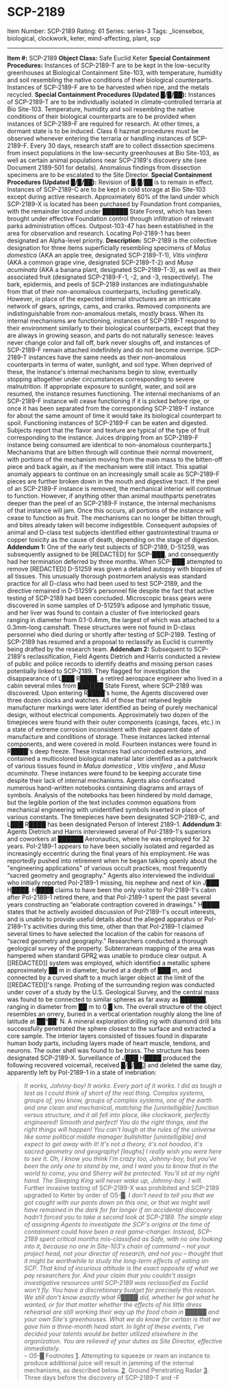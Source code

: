 # SCP-2189
Item Number: SCP-2189
Rating: 61
Series: series-3
Tags: _licensebox, biological, clockwork, keter, mind-affecting, plant, scp

---

**Item #:** SCP-2189
**Object Class:** Safe Euclid Keter
**Special Containment Procedures:** Instances of SCP-2189-T are to be kept in the low-security greenhouses at Biological Containment Site-103, with temperature, humidity and soil resembling the native conditions of their biological counterparts. Instances of SCP-2189-F are to be harvested when ripe, and the metals recycled.
**Special Containment Procedures (Updated █/█/██):** Instances of SCP-2189-T are to be individually isolated in climate-controlled terraria at Bio Site-103. Temperature, humidity and soil resembling the native conditions of their biological counterparts are to be provided when instances of SCP-2189-F are required for research. At other times, a dormant state is to be induced. Class 6 hazmat procedures must be observed whenever entering the terraria or handling instances of SCP-2189-F.
Every 30 days, research staff are to collect dissection specimens from insect populations in the low-security greenhouses at Bio Site-103, as well as certain animal populations near SCP-2189's discovery site (see Document 2189-501 for details). Anomalous findings from dissection specimens are to be escalated to the Site Director.
**Special Containment Procedures (Updated █/█/██):** Revision of █/█/██ is to remain in effect. Instances of SCP-2189-C are to be kept in cold storage at Bio Site-103 except during active research. Approximately 60% of the land under which SCP-2189-X is located has been purchased by Foundation front companies, with the remainder located under ██████ State Forest, which has been brought under effective Foundation control through infiltration of relevant parks administration offices. Outpost-103-47 has been established in the area for observation and research. Locating PoI-2189-1 has been designated an Alpha-level priority.
**Description:** SCP-2189 is the collective designation for three items superficially resembling specimens of _Malus domestica_ (AKA an apple tree, designated SCP-2189-T-1), _Vitis vinifera_ (AKA a common grape vine, designated SCP-2189-T-2) and _Musa acuminata_ (AKA a banana plant, designated SCP-2189-T-3), as well as their associated fruit (designated SCP-2189-F-1, -2, and -3, respectively).
The bark, epidermis, and peels of SCP-2189 instances are indistinguishable from that of their non-anomalous counterparts, including genetically. However, in place of the expected internal structures are an intricate network of gears, springs, cams, and cranks. Removed components are indistinguishable from non-anomalous metals, mostly brass.
When its internal mechanisms are functioning, instances of SCP-2189-T respond to their environment similarly to their biological counterparts, except that they are always in growing season, and parts do not naturally senesce: leaves never change color and fall off, bark never sloughs off, and instances of SCP-2189-F remain attached indefinitely and do not become overripe.
SCP-2189-T instances have the same needs as their non-anomalous counterparts in terms of water, sunlight, and soil type. When deprived of these, the instance's internal mechanisms begin to slow, eventually stopping altogether under circumstances corresponding to severe malnutrition. If appropriate exposure to sunlight, water, and soil are resumed, the instance resumes functioning. The internal mechanisms of an SCP-2189-F instance will cease functioning if it is picked before ripe, or once it has been separated from the corresponding SCP-2189-T instance for about the same amount of time it would take its biological counterpart to spoil.
Functioning instances of SCP-2189-F can be eaten and digested. Subjects report that the flavor and texture are typical of the type of fruit corresponding to the instance. Juices dripping from an SCP-2189-F instance being consumed are identical to non-anomalous counterparts.[1](javascript:;) Mechanisms that are bitten through will continue their normal movement, with portions of the mechanism moving from the main mass to the bitten-off piece and back again, as if the mechanism were still intact. This spatial anomaly appears to continue on an increasingly small scale as SCP-2189-F pieces are further broken down in the mouth and digestive tract.
If the peel of an SCP-2189-F instance is removed, the mechanical interior will continue to function. However, if anything other than animal mouthparts penetrates deeper than the peel of an SCP-2189-F instance, the internal mechanisms of that instance will jam. Once this occurs, all portions of the instance will cease to function as fruit. The mechanisms can no longer be bitten through, and bites already taken will become indigestible. Consequent autopsies of animal and D-class test subjects identified either gastrointestinal trauma or copper toxicity as the cause of death, depending on the stage of digestion.
**Addendum 1:** One of the early test subjects of SCP-2189, D-51259, was subsequently assigned to be [REDACTED] for SCP-███, and consequently had her termination deferred by three months. When SCP-███ attempted to remove [REDACTED] D-51259 was given a detailed autopsy with biopsies of all tissues. This unusually thorough postmortem analysis was standard practice for all D-class who had been used to test SCP-2189, and the directive remained in D-51259's personnel file despite the fact that active testing of SCP-2189 had been concluded.
Microscopic brass gears were discovered in some samples of D-51259’s adipose and lymphatic tissue, and her liver was found to contain a cluster of five interlocked gears ranging in diameter from 0.1-0.4mm, the largest of which was attached to a 0.3mm-long camshaft. These structures were not found in D-class personnel who died during or shortly after testing of SCP-2189. Testing of SCP-2189 has resumed and a proposal to reclassify as Euclid is currently being drafted by the research team.
**Addendum 2:** Subsequent to SCP-2189's reclassification, Field Agents Dietrich and Harris conducted a review of public and police records to identify deaths and missing person cases potentially linked to SCP-2189. They flagged for investigation the disappearance of L███ R████, a retired aerospace engineer who lived in a cabin several miles from ██████ State Forest, where SCP-2189 was discovered.
Upon entering R████'s home, the Agents discovered over three dozen clocks and watches. All of those that retained legible manufacturer markings were later identified as being of purely mechanical design, without electrical components. Approximately two dozen of the timepieces were found with their outer components (casings, faces, etc.) in a state of extreme corrosion inconsistent with their apparent date of manufacture and conditions of storage. These instances lacked internal components, and were covered in mold.
Fourteen instances were found in R████'s deep freeze. These instances had uncorroded exteriors, and contained a multicolored biological material later identified as a patchwork of various tissues found in _Malus domestica_ , _Vitis vinifera_ , and _Musa acuminata_. These instances were found to be keeping accurate time despite their lack of internal mechanisms.
Agents also confiscated numerous hand-written notebooks containing diagrams and arrays of symbols. Analysis of the notebooks has been hindered by mold damage, but the legible portion of the text includes common equations from mechanical engineering with unidentified symbols inserted in place of various constants.
The timepieces have been designated SCP-2189-C, and L███ R████ has been designated Person of Interest 2189-1.
**Addendum 3:** Agents Dietrich and Harris interviewed several of PoI-2189-1's superiors and coworkers at ██████ Aeronautics, where he was employed for 32 years. PoI-2189-1 appears to have been socially isolated and regarded as increasingly eccentric during the final years of his employment. He was reportedly pushed into retirement when he began talking openly about the "engineering applications" of various occult practices, most frequently “sacred geometry and geography."
Agents also interviewed the individual who initially reported PoI-2189-1 missing, his nephew and next of kin J███ H████. H████ claims to have been the only visitor to PoI-2189-1's cabin after PoI-2189-1 retired there, and that PoI-2189-1 spent the past several years constructing an “elaborate contraption covered in drawings." H████ states that he actively avoided discussion of PoI-2189-1's occult interests, and is unable to provide useful details about the alleged apparatus or PoI-2189-1's activities during this time, other than that PoI-2189-1 claimed several times to have selected the location of the cabin for reasons of “sacred geometry and geography.”
Researchers conducted a thorough geological survey of the property. Subterranean mapping of the area was hampered when standard GPR[2](javascript:;) was unable to produce clear output. A [[REDACTED]] system was employed, which identified a metallic sphere approximately ██ m in diameter, buried at a depth of ███ m, and connected by a curved shaft to a much larger object at the limit of the [[REDACTED]]'s range. Probing of the surrounding region was conducted under cover of a study by the U.S. Geological Survey, and the central mass was found to be connected to similar spheres as far away as ██████, ranging in diameter from ██ m to 0.█ km. The overall structure of the object resembles an orrery, buried in a vertical orientation roughly along the line of latitude at ██°██' N.
A mineral exploration drilling rig with diamond drill bits successfully penetrated the sphere closest to the surface and extracted a core sample. The interior layers consisted of tissues found in disparate human body parts, including layers made of heart muscle, tendons, and neurons. The outer shell was found to be brass. The structure has been designated SCP-2189-X.
Surveillance of J███ H████ produced the following recovered voicemail, received █/█/██[3](javascript:;) and deleted the same day, apparently left by PoI-2189-1 in a state of inebriation:
> _It works, Johnny-boy! It works. Every part of it works. I did as tough a test as I could think of short of the real thing. Complex systems, groups of, you know, groups of complex systems, one of the earth and one clean and mechanical, matching the [unintelligible] function versus structure, and it all fell into place, like clockwork, perfectly engineered! Smooth and perfect! You do the right things, and the right things will happen! You can't laugh at the rules of the universe like some political middle manager bullshitter [unintelligible] and expect to get away with it! It's not a theory, it's not hoodoo, it's sacred geometry and geography! [laughs] I really wish you were here to see it. Oh, I know you think I'm crazy too, Johnny-boy, but you've been the only one to stand by me, and I want you to know that in the world to come, you and Sherry will be protected. You'll sit at my right hand. The Sleeping King will never wake up, Johnny-boy. I will._
Further invasive testing of SCP-2189-X was prohibited and SCP-2189 upgraded to Keter by order of O5-█.
> _I don't need to tell you that we got caught with our pants down on this one, or that we might well have remained in the dark for far longer if an accidental discovery hadn't forced you to take a second look at SCP-2189. The simple step of assigning Agents to investigate the SCP's origins at the time of containment could have been a real game-changer._
> _Instead, SCP-2189 spent critical months mis-classified as Safe, with no one looking into it, because no one in Site-103's chain of command – not your project head, not your director of research, and not you – thought that it might be worthwhile to study the long-term effects of eating an SCP. That kind of incurious attitude is the exact opposite of what we pay researchers for. And your claim that you couldn't assign investigative resources until SCP-2189 was reclassified as Euclid won't fly. You have a discretionary budget for precisely this reason._
> _We still don't know exactly what R████ did, whether he got what he wanted, or for that matter whether the effects of his little dress rehearsal are still working their way up the food chain in █████ and your own Site's greenhouses. What we do know for certain is that we gave him a three-month head start. In light of these events, I've decided your talents would be better utilized elsewhere in the organization. You are relieved of your duties as Site Director, effective immediately.  
>  – O5-█_
Footnotes
[1](javascript:;). Attempting to squeeze or ream an instance to produce additional juice will result in jamming of the internal mechanisms, as described below.
[2](javascript:;). Ground Penetrating Radar
[3](javascript:;). Three days before the discovery of SCP-2189-T and -F